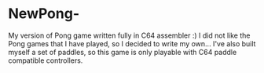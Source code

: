 # NewPong-
My version of Pong game written fully in C64 assembler :) 
I did not like the Pong games that I have played, so I decided to write my own... 
I've also built myself a set of paddles, so this game is only playable with 
C64 paddle compatible controllers. 
